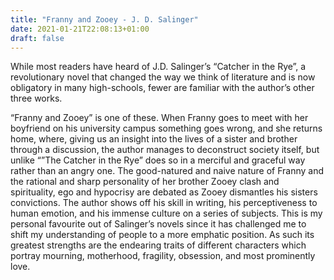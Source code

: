 ```yaml
---
title: "Franny and Zooey - J. D. Salinger"
date: 2021-01-21T22:08:13+01:00
draft: false
---
```



While most readers have heard of J.D. Salinger’s “Catcher in the Rye”, a revolutionary novel that changed the way we think of literature and is now obligatory in many high-schools, fewer are familiar with the author’s other three works. 


“Franny and Zooey” is one of these. When Franny goes to meet with her boyfriend on his university campus something goes wrong, and she returns home, where, giving us an insight into the lives of a sister and brother through a discussion, the author manages to deconstruct society itself, but unlike “”The Catcher in the Rye” does so in a merciful and graceful way rather than an angry one. The good-natured and naive nature of Franny and the rational and sharp personality of her brother Zooey clash and spirituality, ego and hypocrisy are debated as Zooey dismantles his sisters convictions. The author shows off his skill in writing, his perceptiveness to human emotion, and his immense culture on a series of subjects.
This is my personal favourite out of Salinger’s novels since it has challenged me to shift my understanding of people to a more emphatic position. As such its greatest strengths are the endearing traits of different characters which portray mourning, motherhood, fragility, obsession, and most prominently love. 
